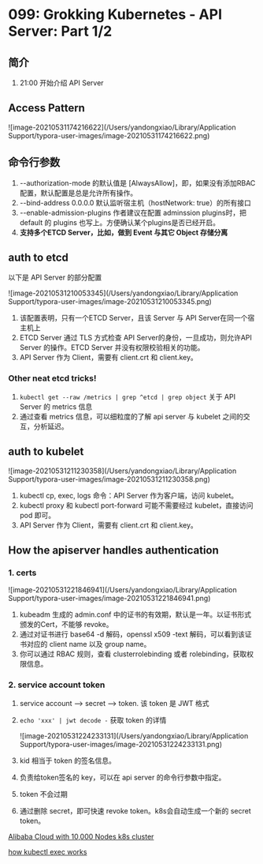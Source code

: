 # 099: Grokking Kubernetes - API Server: Part 1/2

## 简介

1. 21:00 开始介绍 API Server

## Access Pattern

![image-20210531174216622](/Users/yandongxiao/Library/Application Support/typora-user-images/image-20210531174216622.png)

## 命令行参数

1. --authorization-mode 的默认值是 [AlwaysAllow]，即，如果没有添加RBAC配置，默认配置是总是允许所有操作。
2. --bind-address 0.0.0.0 默认监听宿主机（hostNetwork: true）的所有接口
3. --enable-admission-plugins 作者建议在配置 adminssion plugins时，把default 的 plugins 也写上。方便确认某个plugins是否已经开启。
4. **支持多个ETCD Server，比如，做到 Event 与其它 Object 存储分离**

## auth to etcd

以下是 API Server 的部分配置

![image-20210531210053345](/Users/yandongxiao/Library/Application Support/typora-user-images/image-20210531210053345.png)

1. 该配置表明，只有一个ETCD Server，且该 Server 与 API Server在同一个宿主机上
2. ETCD Server 通过 TLS 方式检查 API Server的身份，一旦成功，则允许API Server 的操作。ETCD Server 并没有权限校验相关的功能。
3. API Server 作为 Client，需要有 client.crt 和 client.key。

### Other neat etcd tricks!

1. `kubectl get --raw /metrics | grep ^etcd | grep object` 关于 API Server 的 metrics 信息
2. 通过查看 metrics 信息，可以细粒度的了解 api server 与 kubelet 之间的交互，分析延迟。

## auth to kubelet

![image-20210531211230358](/Users/yandongxiao/Library/Application Support/typora-user-images/image-20210531211230358.png)

1. kubectl cp, exec, logs 命令：API Server 作为客户端，访问 kubelet。
2. kubectl proxy 和 kubectl port-forward 可能不需要经过 kubelet，直接访问 pod 即可。
3. API Server 作为 Client，需要有 client.crt 和 client.key。

## How the apiserver handles authentication

### 1. certs

![image-20210531221846941](/Users/yandongxiao/Library/Application Support/typora-user-images/image-20210531221846941.png)

1. kubeadm 生成的 admin.conf 中的证书的有效期，默认是一年。以证书形式颁发的Cert，不能够 revoke。
2. 通过对证书进行 base64 -d 解码，openssl x509 -text 解码，可以看到该证书对应的 client name 以及 group name。
3. 你可以通过 RBAC 规则，查看 clusterrolebinding 或者 rolebinding，获取权限信息。

### 2. service account token

1. service account --> secret --> token. 该 token 是 JWT 格式

2. ` echo 'xxx' | jwt decode - ` 获取 token 的详情

   ![image-20210531224233131](/Users/yandongxiao/Library/Application Support/typora-user-images/image-20210531224233131.png)

1. kid 相当于 token 的签名信息。
2. 负责给token签名的 key，可以在 api server 的命令行参数中指定。
3. token 不会过期
4. 通过删除 secret，即可快速 revoke token。k8s会自动生成一个新的 secret token。

[Alibaba Cloud with 10,000 Nodes k8s cluster](https://medium.com/@Alibaba_Cloud/how-does-alibaba-ensure-the-performance-of-system-components-in-a-10-000-node-kubernetes-cluster-ff0786cade32)

[how kubectl exec works](https://erkanerol.github.io/post/how-kubectl-exec-works/)